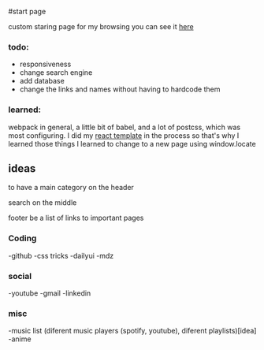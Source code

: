 #start page

custom staring page for my browsing 
you can see it [here](https://brtkev.github.io/start-page/)

### todo:
- responsiveness
- change search engine
- add database
- change the links and names without having to hardcode them

### learned:
webpack in general, a little bit of babel, and a lot of postcss, which was most configuring.
I did my [react template](https://github.com/brtkev/react-light-template) in the process so that's why I learned those things
I learned to change to a new page using window.locate

## ideas

to have a main category on the header

search on the middle

footer be a list of links to important pages

### Coding
-github
-css tricks
-dailyui
-mdz

### social
-youtube
-gmail
-linkedin

### misc
-music list (diferent music players (spotify, youtube), diferent playlists)[idea]
-anime


